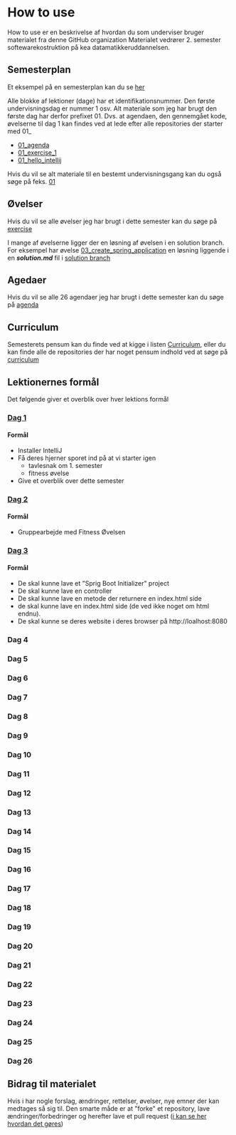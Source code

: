 # How to use

How to use er en beskrivelse af hvordan du som underviser bruger materialet fra denne GitHub organization
Materialet vedrører 2. semester softewarekostruktion på kea datamatikkeruddannelsen.

## Semesterplan
Et eksempel på en semesterplan kan du se [her](https://studentsadministration.github.io/)  

Alle blokke af lektioner (dage) har et identifikationsnummer. Den første undervisningsdag er nummer 1 osv. Alt materiale som jeg har brugt den første dag har derfor prefixet 01. Dvs. at agendaen, den gennemgået kode, øvelserne til dag 1 kan findes ved at lede efter alle repositories der starter med 01_     

* [01_agenda](https://github.com/StudentsAdministration/01_agenda)
* [01_exercise_1]()
* [01_hello_intellij]()

Hvis du vil se alt materiale til en bestemt undervisningsgang kan du også søge på feks. [01](https://github.com/StudentsAdministration?utf8=%E2%9C%93&q=01)

## Øvelser
Hvis du vil se alle øvelser jeg har brugt i dette semester kan du søge på [exercise](https://github.com/StudentsAdministration?utf8=✓&q=exercise&type=&language=)    

I mange af øvelserne ligger der en løsning af øvelsen i en solution branch. For eksempel har øvelse [03_create_spring_application](https://github.com/StudentsAdministration/03_create_spring_application/tree/master) en løsning liggende i en **_solution.md_** fil i [solution branch](https://github.com/StudentsAdministration/03_create_spring_application/tree/solution)

## Agedaer
Hvis du vil se alle 26 agendaer jeg har brugt i dette semester kan du søge på [agenda](https://github.com/StudentsAdministration?utf8=✓&q=agenda&type=&language=)

## Curriculum
Semesterets pensum kan du finde ved at kigge i listen [Curriculum](https://github.com/StudentsAdministration/curriculum), eller du kan finde alle de repositories der har noget pensum indhold ved at søge på [curriculum](https://github.com/StudentsAdministration?utf8=✓&q=curriculum)

## Lektionernes formål
Det følgende giver et overblik over hver lektions formål
### [Dag 1](https://github.com/StudentsAdministration?utf8=✓&q=01)
#### Formål
* Installer IntelliJ
* Få deres hjerner sporet ind på at vi starter igen
  * tavlesnak om 1. semester
  * fitness øvelse
* Give et overblik over dette semester
### [Dag 2](https://github.com/StudentsAdministration?utf8=✓&q=02)
#### Formål
* Gruppearbejde med Fitness Øvelsen
### [Dag 3](https://github.com/StudentsAdministration?utf8=✓&q=03)
#### Formål
* De skal kunne lave et "Sprig Boot Initializer" project
* De skal kunne lave en controller
* De skal kunne lave en metode der returnere en index.html side
* de skal kunne lave en index.html side (de ved ikke noget om html endnu).
* De skal kunne se deres website i deres browser på http://loalhost:8080

### Dag 4
### Dag 5
### Dag 6
### Dag 7
### Dag 8
### Dag 9
### Dag 10
### Dag 11
### Dag 12
### Dag 13
### Dag 14
### Dag 15
### Dag 16
### Dag 17
### Dag 18
### Dag 19
### Dag 20
### Dag 21
### Dag 22
### Dag 23
### Dag 24
### Dag 25
### Dag 26


## Bidrag til materialet
Hvis i har nogle forslag, ændringer, rettelser, øvelser, nye emner der kan medtages så sig til. Den smarte måde er at "forke" et repository, lave ændringer/forbedringer og herefter lave et pull request ([i kan se her hvordan det gøres](https://help.github.com/articles/creating-a-pull-request-from-a-fork/))
